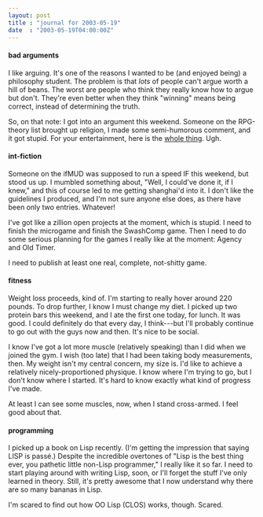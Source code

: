 ```yaml
---
layout: post
title : "journal for 2003-05-19"
date  : "2003-05-19T04:00:00Z"
---
```

<h4>bad arguments</h4>I like arguing.  It's one of the reasons I wanted to be (and enjoyed being) a philosophy student.  The problem is that <em>lots</em> of people can't argue worth a hill of beans.  The worst are people who think they really know how to argue but don't.  They're even better when they think "winning" means being correct, instead of determining the truth.

So, on that note: I got into an argument this weekend.  Someone on the RPG-theory list brought up religion, I made some semi-humorous comment, and it got stupid.  For your entertainment, here is the <a href='/argument/2003-05-17'>whole thing</a>.  Ugh.<h4>int-fiction</h4>Someone on the ifMUD was supposed to run a speed IF this weekend, but stood us up.  I mumbled something about, "Well, I could've done it, if I knew," and this of course led to me getting shanghai'd into it.  I don't like the guidelines I produced, and I'm not sure anyone else does, as there have been only two entries.  Whatever! 

I've got like a zillion open projects at the moment, which is stupid.  I need to finish the microgame and finish the SwashComp game.  Then I need to do some serious planning for the games I really like at the moment: Agency and Old Timer.

I need to publish at least one real, complete, not-shitty game.<h4>fitness</h4>Weight loss proceeds, kind of.  I'm starting to really hover around 220 pounds. To drop further, I know I must change my diet.  I picked up two protein bars this weekend, and I ate the first one today, for lunch.  It was good.  I could definitely do that every day, I think---but I'll probably continue to go out with the guys now and then.  It's nice to be social.

I know I've got a lot more muscle (relatively speaking) than I did when we joined the gym.  I wish (too late) that I had been taking body measurements, then.  My weight isn't my central concern, my size is.  I'd like to achieve a relatively nicely-proportioned physique.  I know where I'm trying to go, but I don't know where I started.  It's hard to know exactly what kind of progress I've made.

At least I can see some muscles, now, when I stand cross-armed.  I feel good about that.<h4>programming</h4>I picked up a book on Lisp recently.  (I'm getting the impression that saying LISP is pass&eacute;.)  Despite the incredible overtones of "Lisp is the best thing ever, you pathetic little non-Lisp programmer," I really like it so far. I need to start playing around with writing Lisp, soon, or I'll forget the stuff I've only learned in theory.  Still, it's pretty awesome that I now understand why there are so many bananas in Lisp.

I'm scared to find out how OO Lisp (CLOS) works, though.  Scared.

